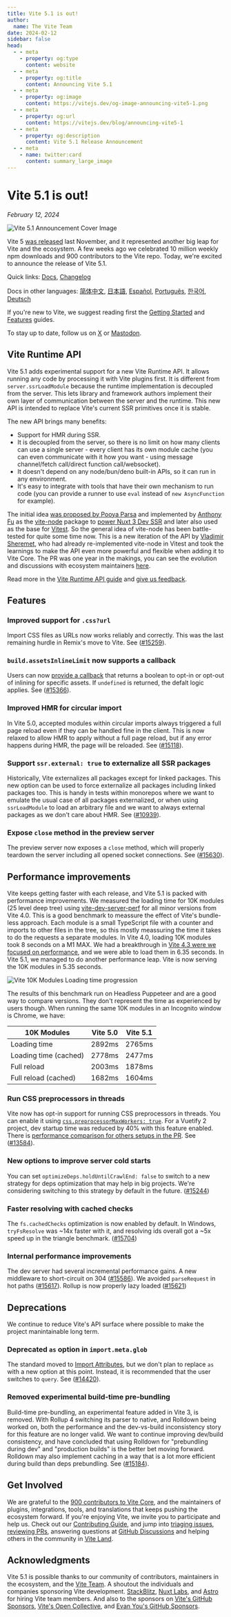 ```yaml
---
title: Vite 5.1 is out!
author:
  name: The Vite Team
date: 2024-02-12
sidebar: false
head:
  - - meta
    - property: og:type
      content: website
  - - meta
    - property: og:title
      content: Announcing Vite 5.1
  - - meta
    - property: og:image
      content: https://vitejs.dev/og-image-announcing-vite5-1.png
  - - meta
    - property: og:url
      content: https://vitejs.dev/blog/announcing-vite5-1
  - - meta
    - property: og:description
      content: Vite 5.1 Release Announcement
  - - meta
    - name: twitter:card
      content: summary_large_image
---
```


# Vite 5.1 is out!

_February 12, 2024_

![Vite 5.1 Announcement Cover Image](/og-image-announcing-vite5-1.png)

Vite 5 [was released](./announcing-vite5.md) last November, and it represented another big leap for Vite and the ecosystem. A few weeks ago we celebrated 10 million weekly npm downloads and 900 contributors to the Vite repo. Today, we're excited to announce the release of Vite 5.1.

Quick links: [Docs](/), [Changelog](https://github.com/vitejs/vite/blob/main/packages/vite/CHANGELOG.md)

Docs in other languages: [简体中文](https://cn.vitejs.dev/), [日本語](https://ja.vitejs.dev/), [Español](https://es.vitejs.dev/), [Português](https://pt.vitejs.dev/), [한국어](https://ko.vitejs.dev/), [Deutsch](https://de.vitejs.dev/)

If you're new to Vite, we suggest reading first the [Getting Started](/guide/) and [Features](/guide/features) guides.

To stay up to date, follow us on [X](https://x.com/vite_js) or [Mastodon](https://webtoo.ls/@vite).

## Vite Runtime API

Vite 5.1 adds experimental support for a new Vite Runtime API. It allows running any code by processing it with Vite plugins first. It is different from `server.ssrLoadModule` because the runtime implementation is decoupled from the server. This lets library and framework authors implement their own layer of communication between the server and the runtime. This new API is intended to replace Vite's current SSR primitives once it is stable.

The new API brings many benefits:

- Support for HMR during SSR.
- It is decoupled from the server, so there is no limit on how many clients can use a single server - every client has its own module cache (you can even communicate with it how you want - using message channel/fetch call/direct function call/websocket).
- It doesn't depend on any node/bun/deno built-in APIs, so it can run in any environment.
- It's easy to integrate with tools that have their own mechanism to run code (you can provide a runner to use `eval` instead of `new AsyncFunction` for example).

The initial idea [was proposed by Pooya Parsa](https://github.com/nuxt/vite/pull/201) and implemented by [Anthony Fu](https://github.com/antfu) as the [vite-node](https://github.com/vitest-dev/vitest/tree/main/packages/vite-node#readme) package to [power Nuxt 3 Dev SSR](https://antfu.me/posts/dev-ssr-on-nuxt) and later also used as the base for [Vitest](https://vitest.dev). So the general idea of vite-node has been battle-tested for quite some time now. This is a new iteration of the API by [Vladimir Sheremet](https://github.com/sheremet-va), who had already re-implemented vite-node in Vitest and took the learnings to make the API even more powerful and flexible when adding it to Vite Core. The PR was one year in the makings, you can see the evolution and discussions with ecosystem maintainers [here](https://github.com/vitejs/vite/issues/12165).

Read more in the [Vite Runtime API guide](/guide/api-vite-runtime) and [give us feedback](https://github.com/vitejs/vite/discussions/15774).

## Features

### Improved support for `.css?url`

Import CSS files as URLs now works reliably and correctly. This was the last remaining hurdle in Remix's move to Vite. See ([#15259](https://github.com/vitejs/vite/issues/15259)).

### `build.assetsInlineLimit` now supports a callback

Users can now [provide a callback](/config/build-options.html#build-assetsinlinelimit) that returns a boolean to opt-in or opt-out of inlining for specific assets. If `undefined` is returned, the defalt logic applies. See ([#15366](https://github.com/vitejs/vite/issues/15366)).

### Improved HMR for circular import

In Vite 5.0, accepted modules within circular imports always triggered a full page reload even if they can be handled fine in the client. This is now relaxed to allow HMR to apply without a full page reload, but if any error happens during HMR, the page will be reloaded. See ([#15118](https://github.com/vitejs/vite/issues/15118)).

### Support `ssr.external: true` to externalize all SSR packages

Historically, Vite externalizes all packages except for linked packages. This new option can be used to force externalize all packages including linked packages too. This is handy in tests within monorepos where we want to emulate the usual case of all packages externalized, or when using `ssrLoadModule` to load an arbitrary file and we want to always external packages as we don't care about HMR. See ([#10939](https://github.com/vitejs/vite/issues/10939)).

### Expose `close` method in the preview server

The preview server now exposes a `close` method, which will properly teardown the server including all opened socket connections. See ([#15630](https://github.com/vitejs/vite/issues/15630)).

## Performance improvements

Vite keeps getting faster with each release, and Vite 5.1 is packed with performance improvements. We measured the loading time for 10K modules (25 level deep tree) using [vite-dev-server-perf](https://github.com/yyx990803/vite-dev-server-perf) for all minor versions from Vite 4.0. This is a good benchmark to meassure the effect of Vite's bundle-less approach. Each module is a small TypeScript file with a counter and imports to other files in the tree, so this mostly meassuring the time it takes to do the requests a separate modules. In Vite 4.0, loading 10K modules took 8 seconds on a M1 MAX. We had a breakthrough in [Vite 4.3 were we focused on performance](./announcing-vite4-3.md), and we were able to load them in 6.35 seconds. In Vite 5.1, we managed to do another performance leap. Vite is now serving the 10K modules in 5.35 seconds.

![Vite 10K Modules Loading time progression](/vite5-1-10K-modules-loading-time.png)

The results of this benchmark run on Headless Puppeteer and are a good way to compare versions. They don't represent the time as experienced by users though. When running the same 10K modules in an Incognito window is Chrome, we have:

| 10K Modules           | Vite 5.0 | Vite 5.1 |
| --------------------- | :------: | :------: |
| Loading time          |  2892ms  |  2765ms  |
| Loading time (cached) |  2778ms  |  2477ms  |
| Full reload           |  2003ms  |  1878ms  |
| Full reload (cached)  |  1682ms  |  1604ms  |

### Run CSS preprocessors in threads

Vite now has opt-in support for running CSS preprocessors in threads. You can enable it using [`css.preprocessorMaxWorkers: true`](/config/shared-options.html#css-preprocessormaxworkers). For a Vuetify 2 project, dev startup time was reduced by 40% with this feature enabled. There is [performance comparison for others setups in the PR](https://github.com/vitejs/vite/pull/13584#issuecomment-1678827918). See ([#13584](https://github.com/vitejs/vite/issues/13584)).

### New options to improve server cold starts

You can set `optimizeDeps.holdUntilCrawlEnd: false` to switch to a new strategy for deps optimization that may help in big projects. We're considering switching to this strategy by default in the future. ([#15244](https://github.com/vitejs/vite/issues/15244))

### Faster resolving with cached checks

The `fs.cachedChecks` optimization is now enabled by default. In Windows, `tryFsResolve` was ~14x faster with it, and resolving ids overall got a ~5x speed up in the triangle benchmark. ([#15704](https://github.com/vitejs/vite/issues/15704))

### Internal performance improvements

The dev server had several incremental performance gains. A new middleware to short-circuit on 304 ([#15586](https://github.com/vitejs/vite/issues/15586)). We avoided `parseRequest` in hot paths ([#15617](https://github.com/vitejs/vite/issues/15617)). Rollup is now properly lazy loaded ([#15621](https://github.com/vitejs/vite/issues/15621))

## Deprecations

We continue to reduce Vite's API surface where possible to make the project manintainable long term.

### Deprecated `as` option in `import.meta.glob`

The standard moved to [Import Attributes](https://github.com/tc39/proposal-import-attributes), but we don't plan to replace `as` with a new option at this point. Instead, it is recommended that the user switches to `query`. See ([#14420](https://github.com/vitejs/vite/issues/14420)).

### Removed experimental build-time pre-bundling

Build-time pre-bundling, an experimental feature added in Vite 3, is removed. With Rollup 4 switching its parser to native, and Rolldown being worked on, both the performance and the dev-vs-build inconsistency story for this feature are no longer valid. We want to continue improving dev/build consistency, and have concluded that using Rolldown for "prebundling during dev" and "production builds" is the better bet moving forward. Rolldown may also implement caching in a way that is a lot more efficient during build than deps prebundling. See ([#15184](https://github.com/vitejs/vite/issues/15184)).

## Get Involved

We are grateful to the [900 contributors to Vite Core](https://github.com/vitejs/vite/graphs/contributors), and the maintainers of plugins, integrations, tools, and translations that keeps pushing the ecosystem forward. If you're enjoying Vite, we invite you to participate and help us. Check out our [Contributing Guide](https://github.com/vitejs/vite/blob/main/CONTRIBUTING.md), and jump into [triaging issues](https://github.com/vitejs/vite/issues), [reviewing PRs](https://github.com/vitejs/vite/pulls), answering questions at [GitHub Discussions](https://github.com/vitejs/vite/discussions) and helping others in the community in [Vite Land](https://chat.vitejs.dev).

## Acknowledgments

Vite 5.1 is possible thanks to our community of contributors, maintainers in the ecosystem, and the [Vite Team](/team). A shoutout the individuals and companies sponsoring Vite development. [StackBlitz](https://stackblitz.com/), [Nuxt Labs](https://nuxtlabs.com/), and [Astro](https://astro.build) for hiring Vite team members. And also to the sponsors on [Vite's GitHub Sponsors](https://github.com/sponsors/vitejs), [Vite's Open Collective](https://opencollective.com/vite), and [Evan You's GitHub Sponsors](https://github.com/sponsors/yyx990803).
